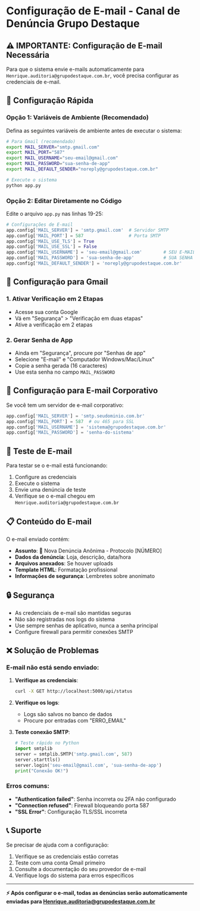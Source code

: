 # Configuração de E-mail - Canal de Denúncia Grupo Destaque

## ⚠️ IMPORTANTE: Configuração de E-mail Necessária

Para que o sistema envie e-mails automaticamente para `Henrique.auditoria@grupodestaque.com.br`, você precisa configurar as credenciais de e-mail.

## 🔧 Configuração Rápida

### Opção 1: Variáveis de Ambiente (Recomendado)

Defina as seguintes variáveis de ambiente antes de executar o sistema:

```bash
# Para Gmail (recomendado)
export MAIL_SERVER="smtp.gmail.com"
export MAIL_PORT="587"
export MAIL_USERNAME="seu-email@gmail.com"
export MAIL_PASSWORD="sua-senha-de-app"
export MAIL_DEFAULT_SENDER="noreply@grupodestaque.com.br"

# Execute o sistema
python app.py
```

### Opção 2: Editar Diretamente no Código

Edite o arquivo `app.py` nas linhas 19-25:

```python
# Configurações de E-mail
app.config['MAIL_SERVER'] = 'smtp.gmail.com'  # Servidor SMTP
app.config['MAIL_PORT'] = 587                 # Porta SMTP
app.config['MAIL_USE_TLS'] = True
app.config['MAIL_USE_SSL'] = False
app.config['MAIL_USERNAME'] = 'seu-email@gmail.com'        # SEU E-MAIL
app.config['MAIL_PASSWORD'] = 'sua-senha-de-app'           # SUA SENHA
app.config['MAIL_DEFAULT_SENDER'] = 'noreply@grupodestaque.com.br'
```

## 📧 Configuração para Gmail

### 1. Ativar Verificação em 2 Etapas
- Acesse sua conta Google
- Vá em "Segurança" > "Verificação em duas etapas"
- Ative a verificação em 2 etapas

### 2. Gerar Senha de App
- Ainda em "Segurança", procure por "Senhas de app"
- Selecione "E-mail" e "Computador Windows/Mac/Linux"
- Copie a senha gerada (16 caracteres)
- Use esta senha no campo `MAIL_PASSWORD`

## 🏢 Configuração para E-mail Corporativo

Se você tem um servidor de e-mail corporativo:

```python
app.config['MAIL_SERVER'] = 'smtp.seudominio.com.br'
app.config['MAIL_PORT'] = 587  # ou 465 para SSL
app.config['MAIL_USERNAME'] = 'sistema@grupodestaque.com.br'
app.config['MAIL_PASSWORD'] = 'senha-do-sistema'
```

## 🧪 Teste de E-mail

Para testar se o e-mail está funcionando:

1. Configure as credenciais
2. Execute o sistema
3. Envie uma denúncia de teste
4. Verifique se o e-mail chegou em `Henrique.auditoria@grupodestaque.com.br`

## 📋 Conteúdo do E-mail

O e-mail enviado contém:
- **Assunto**: 🚨 Nova Denúncia Anônima - Protocolo [NÚMERO]
- **Dados da denúncia**: Loja, descrição, data/hora
- **Arquivos anexados**: Se houver uploads
- **Template HTML**: Formatação profissional
- **Informações de segurança**: Lembretes sobre anonimato

## 🔒 Segurança

- As credenciais de e-mail são mantidas seguras
- Não são registradas nos logs do sistema
- Use sempre senhas de aplicativo, nunca a senha principal
- Configure firewall para permitir conexões SMTP

## ❌ Solução de Problemas

### E-mail não está sendo enviado:

1. **Verifique as credenciais**:
   ```bash
   curl -X GET http://localhost:5000/api/status
   ```

2. **Verifique os logs**:
   - Logs são salvos no banco de dados
   - Procure por entradas com "ERRO_EMAIL"

3. **Teste conexão SMTP**:
   ```python
   # Teste rápido no Python
   import smtplib
   server = smtplib.SMTP('smtp.gmail.com', 587)
   server.starttls()
   server.login('seu-email@gmail.com', 'sua-senha-de-app')
   print("Conexão OK!")
   ```

### Erros comuns:

- **"Authentication failed"**: Senha incorreta ou 2FA não configurado
- **"Connection refused"**: Firewall bloqueando porta 587
- **"SSL Error"**: Configuração TLS/SSL incorreta

## 📞 Suporte

Se precisar de ajuda com a configuração:
1. Verifique se as credenciais estão corretas
2. Teste com uma conta Gmail primeiro
3. Consulte a documentação do seu provedor de e-mail
4. Verifique logs do sistema para erros específicos

---

**⚡ Após configurar o e-mail, todas as denúncias serão automaticamente enviadas para Henrique.auditoria@grupodestaque.com.br**


